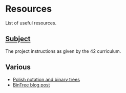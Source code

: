 # Resources
List of useful resources.

## [Subject](ready_set_boole.en.pdf)
The project instructions as given by the 42 curriculum.

## Various
- [Polish notation and binary trees](https://sites.math.northwestern.edu/~mlerma/courses/cs310-04w/notes/dm-bintrees.pdf)
- [BinTree blog post](https://medium.com/swlh/rust-binary-tree-a-refactor-1b090a88e24)